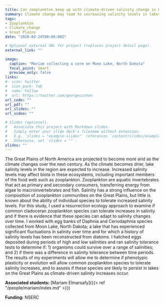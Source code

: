 ```yaml
---
title: Can zooplankton keep up with climate-driven salinity change in Great Plains' lakes?
summary: Climate change may lead to increasing salinity levels in lakes on the Great Plains. Can zooplankton communities keep up with these changes?
tags:
- Zooplankton
- Climate_change
- Great Plains
date: "2020-03-24T00:00:00Z"

# Optional external URL for project (replaces project detail page).
external_link: ""

image:
  caption: "Mariam collecting a core on Moon Lake, North Dakota"
  focal_point: Smart
  preview_only: false
links:
#- icon: twitter
#  icon_pack: fab
#  name: Follow
#  url: https://twitter.com/georgecushen
url_code: ""
url_pdf: ""
url_slides: ""
url_video: ""

# Slides (optional).
#   Associate this project with Markdown slides.
#   Simply enter your slide deck's filename without extension.
#   E.g. `slides = "example-slides"` references `content/slides/example-slides.md`.
#   Otherwise, set `slides = ""`.
slides: ""
---
```


The Great Plains of North America are projected to become more arid as the climate changes over the next century. As the climate becomes drier, lake salinity levels in the region are expected to increase. Increased salinity levels may affect biota in these ecosystems, including important members of the food web such as zooplankton. Zooplankton are aquatic invertebrates that act as primary and secondary consumers, transferring energy from algae to macroinvertebrates and fish. Salinity has a strong influence on the composition of zooplankton communities on the Great Plains, but little is known about the ability of individual species to tolerate increased salinity levels. For this study, I used a resurrection ecology approach to examine if common cladoceran zooplankton species can tolerate increases in salinity and if there is evidence that these species can adapt to salinity changes over time. I worked with egg banks of Daphnia and Ceriodaphnia species collected from Moon Lake, North Dakota; a lake that has experienced significant fluctuations in salinity over time and for which a history of salinity levels has been reconstructed from diatoms. I hatched eggs deposited during periods of high and low salinities and ran salinity tolerance tests to determine if: 1) organisms could survive over a range of salinities; and 2) if there was a difference in salinity tolerance between time periods. The results of my experiments will allow me to determine if phenotypic plasticity or evolution will allow common zooplankton species to tolerate salinity increases, and to assess if these species are likely to persist in lakes on the Great Plains as climate-driven salinity increases occur.

**Associated students:** [Mariam Elmarsafy]({{< ref "/people/mariam/index.md" >}})

**Funding:** NSERC
